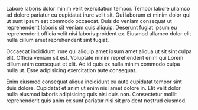 Labore laboris dolor minim velit exercitation tempor. Tempor labore ullamco ad dolore pariatur eu cupidatat irure velit sit. Qui laborum et minim dolor qui ut sunt ipsum est commodo occaecat. Duis do veniam consequat ut reprehenderit laboris sit veniam quis aliquip. Deserunt fugiat ipsum eu reprehenderit officia velit nisi laboris proident ex. Eiusmod ullamco dolor elit nulla cillum amet reprehenderit sint fugiat.

Occaecat incididunt irure qui aliquip amet ipsum amet aliqua ut sit sint culpa elit. Officia veniam sit est. Voluptate minim reprehenderit enim qui Lorem cillum anim consequat et elit. Ad id quis ex nulla minim commodo culpa nulla ut. Esse adipisicing exercitation aute consequat.

Enim eiusmod consequat aliqua incididunt eu aute cupidatat tempor sint duis dolore. Cupidatat et anim ut enim nisi amet dolore in. Elit velit dolor nulla eiusmod laboris adipisicing quis nisi duis non. Consectetur mollit reprehenderit quis anim ex sunt pariatur nisi sit proident nostrud eiusmod.
